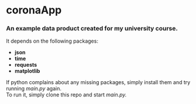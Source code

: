 # coronaApp
### An example data product created for my university course.

It depends on the following packages:
  - **json**
  - **time**
  - **requests**
  - **matplotlib**  
 
If python complains about any missing packages, simply install them and try running *main.py* again.  
To run it, simply clone this repo and start *main.py.*  
